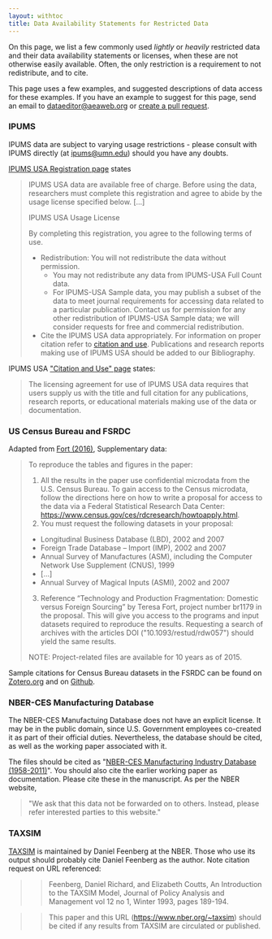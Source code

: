 ```yaml
---
layout: withtoc
title: Data Availability Statements for Restricted Data
---
```


On this page, we list a few commonly used *lightly* or *heavily* restricted data and their data availability statements or licenses, when these are not otherwise easily available. Often, the only restriction is a requirement to not redistribute, and to cite. 

This page uses a few examples, and suggested descriptions of data access for these examples. If you have an example to suggest for this page, send an email to dataeditor@aeaweb.org or [create a pull request](https://github.com/social-science-data-editors/guidance/pulls/new).

### IPUMS

IPUMS data are subject to varying usage restrictions - please consult with IPUMS directly  (at [ipums@umn.edu](mailto:ipums@umn.edu)) should you have any doubts.


[IPUMS USA Registration page](https://uma.pop.umn.edu/usa/user/new?return_url=https%3A%2F%2Fusa.ipums.org%2Fusa-action%2Fmenu) states
> IPUMS USA data are available free of charge. Before using the data, researchers must complete this registration and agree to abide by the usage license specified below. [...] 
>
> IPUMS USA Usage License
>
> By completing this registration, you agree to the following terms of use.
> - Redistribution: You will not redistribute the data without permission.
>   - You may not redistribute any data from IPUMS-USA Full Count data. 
>   - For IPUMS-USA Sample data, you may publish a subset of the data to meet journal requirements for accessing data related to a particular publication. 
> Contact us for permission for any other redistribution of IPUMS-USA Sample data; we will consider requests for free and commercial redistribution.
> - Cite the IPUMS USA data appropriately. For information on proper citation refer to [citation and use](https://usa.ipums.org/usa/cite.shtml). Publications and research reports making use of IPUMS USA should be added to our Bibliography. 

IPUMS USA ["Citation and Use" page](https://usa.ipums.org/usa/cite.shtml) states:
> The licensing agreement for use of IPUMS USA data requires that users supply us with the title and full citation for any publications, research reports, or educational materials making use of the data or documentation.

### US Census Bureau and FSRDC

Adapted from [Fort (2016)](https://doi.org/10.1093/restud/rdw057), Supplementary data:


> To reproduce the tables and figures in the paper:
> 1. All the results in the paper use confidential microdata from the U.S. Census Bureau. To gain
access to the Census microdata, follow the directions here on how to write a proposal for access
to the data via a Federal Statistical Research Data Center:
https://www.census.gov/ces/rdcresearch/howtoapply.html.
>2. You must request the following datasets in your proposal:
>   - Longitudinal Business Database (LBD), 2002 and 2007
>   - Foreign Trade Database – Import (IMP), 2002 and 2007
>   - Annual Survey of Manufactures (ASM), including the Computer Network Use      Supplement (CNUS), 1999
>   - [...]
>   - Annual Survey of Magical Inputs (ASMI), 2002 and 2007
>3. Reference “Technology and Production Fragmentation: Domestic versus Foreign   Sourcing” by Teresa Fort, project number br1179 in the proposal. This will give you access to   the programs and input datasets required to reproduce the results. Requesting a search of archives   with the articles DOI ("10.1093/restud/rdw057") should yield the same results. 
>
>   NOTE: Project-related files are available for 10 years as of 2015. 

Sample citations for Census Bureau datasets in the FSRDC can be found on [Zotero.org](https://www.zotero.org/groups/2245704/fsrdc/library) and on [Github](https://github.com/ncrncornell/cms-to-bib).

### NBER-CES Manufacturing Database

The NBER-CES Manufactuing Database does not have an explicit license. It may be in the public domain, since U.S. Government employees co-created it as part of their official duties. Nevertheless, the database should be cited, as well as the working paper associated with it.

The files should be cited as "[NBER-CES Manufacturing Industry Database (1958-2011)](https://www.nber.org/nberces/)". You should also cite the earlier working paper as documentation. Please cite these in the manuscript. As per the NBER website, 

> "We ask that this data not be forwarded on to others. Instead, please refer interested parties to this website."

### TAXSIM

[TAXSIM](https://www.nber.org/~taxsim) is maintained by Daniel Feenberg at the NBER. Those who use its output should probably cite Daniel Feenberg as the author. Note citation request on URL referenced:

> > Feenberg, Daniel Richard, and Elizabeth Coutts, An Introduction to the TAXSIM Model, Journal of Policy Analysis and Management vol 12 no 1, Winter 1993, pages 189-194.

> > This paper and this URL (https://www.nber.org/~taxsim) should be cited if any results from TAXSIM are circulated or published. 

